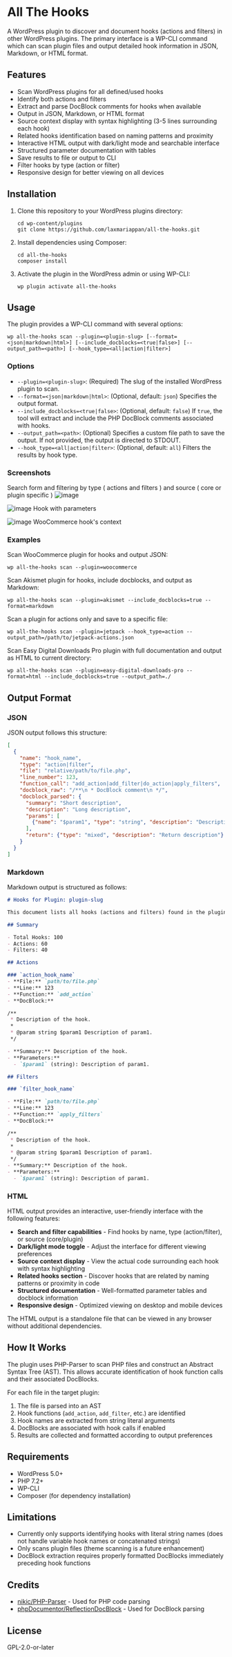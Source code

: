 # All The Hooks

A WordPress plugin to discover and document hooks (actions and filters) in other WordPress plugins. The primary interface is a WP-CLI command which can scan plugin files and output detailed hook information in JSON, Markdown, or HTML format.

## Features

- Scan WordPress plugins for all defined/used hooks
- Identify both actions and filters
- Extract and parse DocBlock comments for hooks when available
- Output in JSON, Markdown, or HTML format
- Source context display with syntax highlighting (3-5 lines surrounding each hook)
- Related hooks identification based on naming patterns and proximity
- Interactive HTML output with dark/light mode and searchable interface
- Structured parameter documentation with tables
- Save results to file or output to CLI
- Filter hooks by type (action or filter)
- Responsive design for better viewing on all devices

## Installation

1. Clone this repository to your WordPress plugins directory:
   ```
   cd wp-content/plugins
   git clone https://github.com/laxmariappan/all-the-hooks.git
   ```

2. Install dependencies using Composer:
   ```
   cd all-the-hooks
   composer install
   ```

3. Activate the plugin in the WordPress admin or using WP-CLI:
   ```
   wp plugin activate all-the-hooks
   ```

## Usage

The plugin provides a WP-CLI command with several options:

```
wp all-the-hooks scan --plugin=<plugin-slug> [--format=<json|markdown|html>] [--include_docblocks=<true|false>] [--output_path=<path>] [--hook_type=<all|action|filter>]
```

### Options

- `--plugin=<plugin-slug>`: (Required) The slug of the installed WordPress plugin to scan.
- `--format=<json|markdown|html>`: (Optional, default: `json`) Specifies the output format.
- `--include_docblocks=<true|false>`: (Optional, default: `false`) If `true`, the tool will extract and include the PHP DocBlock comments associated with hooks.
- `--output_path=<path>`: (Optional) Specifies a custom file path to save the output. If not provided, the output is directed to STDOUT.
- `--hook_type=<all|action|filter>`: (Optional, default: `all`) Filters the results by hook type.

### Screenshots

Search form and filtering by type ( actions and filters ) and source ( core or plugin specific )
![image](https://github.com/user-attachments/assets/eaeddccd-d183-432e-b752-db5983471da4)


![image](https://github.com/user-attachments/assets/74c5b8e7-5c55-4676-8508-17689fa6ee7f)
Hook with parameters


![image](https://github.com/user-attachments/assets/de9ab44c-a46a-4076-a818-b1adbe4bff36)
WooCommerce hook's context

### Examples

Scan WooCommerce plugin for hooks and output JSON:
```
wp all-the-hooks scan --plugin=woocommerce
```

Scan Akismet plugin for hooks, include docblocks, and output as Markdown:
```
wp all-the-hooks scan --plugin=akismet --include_docblocks=true --format=markdown
```

Scan a plugin for actions only and save to a specific file:
```
wp all-the-hooks scan --plugin=jetpack --hook_type=action --output_path=/path/to/jetpack-actions.json
```

Scan Easy Digital Downloads Pro plugin with full documentation and output as HTML to current directory:
```
wp all-the-hooks scan --plugin=easy-digital-downloads-pro --format=html --include_docblocks=true --output_path=./
```

## Output Format

### JSON

JSON output follows this structure:

```json
[
  {
    "name": "hook_name",
    "type": "action|filter",
    "file": "relative/path/to/file.php",
    "line_number": 123,
    "function_call": "add_action|add_filter|do_action|apply_filters",
    "docblock_raw": "/**\n * DocBlock comment\n */",
    "docblock_parsed": {
      "summary": "Short description",
      "description": "Long description",
      "params": [
        {"name": "$param1", "type": "string", "description": "Description of param1"}
      ],
      "return": {"type": "mixed", "description": "Return description"}
    }
  }
]
```

### Markdown

Markdown output is structured as follows:

```markdown
# Hooks for Plugin: plugin-slug

This document lists all hooks (actions and filters) found in the plugin-slug plugin.

## Summary

- Total Hooks: 100
- Actions: 60
- Filters: 40

## Actions

### `action_hook_name`
- **File:** `path/to/file.php`
- **Line:** 123
- **Function:** `add_action`
- **DocBlock:**

/**
 * Description of the hook.
 *
 * @param string $param1 Description of param1.
 */

- **Summary:** Description of the hook.
- **Parameters:**
  - `$param1` (string): Description of param1.

## Filters

### `filter_hook_name`

- **File:** `path/to/file.php`
- **Line:** 123
- **Function:** `apply_filters`
- **DocBlock:**

/**
 * Description of the hook.
 *
 * @param string $param1 Description of param1.
 */
- **Summary:** Description of the hook.
- **Parameters:**
  - `$param1` (string): Description of param1.
```

### HTML

HTML output provides an interactive, user-friendly interface with the following features:

- **Search and filter capabilities** - Find hooks by name, type (action/filter), or source (core/plugin)
- **Dark/light mode toggle** - Adjust the interface for different viewing preferences
- **Source context display** - View the actual code surrounding each hook with syntax highlighting
- **Related hooks section** - Discover hooks that are related by naming patterns or proximity in code
- **Structured documentation** - Well-formatted parameter tables and docblock information
- **Responsive design** - Optimized viewing on desktop and mobile devices

The HTML output is a standalone file that can be viewed in any browser without additional dependencies.

## How It Works

The plugin uses PHP-Parser to scan PHP files and construct an Abstract Syntax Tree (AST). This allows accurate identification of hook function calls and their associated DocBlocks.

For each file in the target plugin:
1. The file is parsed into an AST
2. Hook functions (`add_action`, `add_filter`, etc.) are identified
3. Hook names are extracted from string literal arguments
4. DocBlocks are associated with hook calls if enabled
5. Results are collected and formatted according to output preferences

## Requirements

- WordPress 5.0+
- PHP 7.2+
- WP-CLI
- Composer (for dependency installation)

## Limitations

- Currently only supports identifying hooks with literal string names (does not handle variable hook names or concatenated strings)
- Only scans plugin files (theme scanning is a future enhancement)
- DocBlock extraction requires properly formatted DocBlocks immediately preceding hook functions

## Credits

- [nikic/PHP-Parser](https://github.com/nikic/PHP-Parser) - Used for PHP code parsing
- [phpDocumentor/ReflectionDocBlock](https://github.com/phpDocumentor/ReflectionDocBlock) - Used for DocBlock parsing

## License

GPL-2.0-or-later
